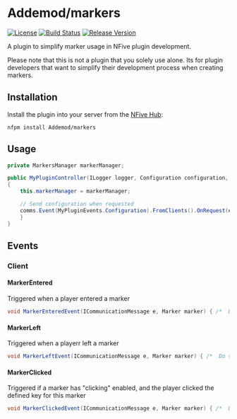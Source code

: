 # Addemod/markers
[![License](https://img.shields.io/github/license/Addemod/markers.svg)](LICENSE)
[![Build Status](https://img.shields.io/appveyor/ci/Addemod/markers/master.svg)](https://ci.appveyor.com/project/Addemod/markers)
[![Release Version](https://img.shields.io/github/release/Addemod/markers/all.svg)](https://github.com/Addemod/markers/releases)

A plugin to simplify marker usage in NFive plugin development.

Please note that this is not a plugin that you solely use alone. Its for plugin developers that want to simplify their development process when creating markers.

## Installation

Install the plugin into your server from the [NFive Hub](https://hub.nfive.io/Addemod/markers):
```
nfpm install Addemod/markers
```

## Usage

```csharp
private MarkersManager markerManager;

public MyPluginController(ILogger logger, Configuration configuration, ICommunicationManager comms, MarkersManager markerManager): base(logger, configuration)
{
	this.markerManager = markerManager;

	// Send configuration when requested
	comms.Event(MyPluginEvents.Configuration).FromClients().OnRequest(e => e.Reply(this.Configuration));
	}
}
```

## Events
### Client
#### MarkerEntered
Triggered when a player entered a marker
```csharp
void MarkerEnteredEvent(ICommunicationMessage e, Marker marker) { /*  Do stuff */ }
```
#### MarkerLeft
Triggered when a playerr left a marker
```csharp
void MarkerLeftEvent(ICommunicationMessage e, Marker marker) { /*  Do stuff */ }
```
#### MarkerClicked
Triggered if a marker has "clicking" enabled, and the player clicked the defined key for this marker
```csharp
void MarkerClickedEvent(ICommunicationMessage e, Marker marker) { /*  Do stuff */ }
```
